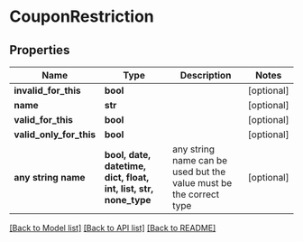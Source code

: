 # CouponRestriction


## Properties
Name | Type | Description | Notes
------------ | ------------- | ------------- | -------------
**invalid_for_this** | **bool** |  | [optional] 
**name** | **str** |  | [optional] 
**valid_for_this** | **bool** |  | [optional] 
**valid_only_for_this** | **bool** |  | [optional] 
**any string name** | **bool, date, datetime, dict, float, int, list, str, none_type** | any string name can be used but the value must be the correct type | [optional]

[[Back to Model list]](../README.md#documentation-for-models) [[Back to API list]](../README.md#documentation-for-api-endpoints) [[Back to README]](../README.md)


